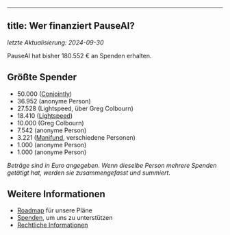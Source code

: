 

---
title: Wer finanziert PauseAI?
---

_letzte Aktualisierung: 2024-09-30_

PauseAI hat bisher 180.552 € an Spenden erhalten.

## Größte Spender

- 50.000 ([Conjointly](https://conjointly.com/))
- 36.952 (anonyme Person)
- 27.528 (Lightspeed, über Greg Colbourn)
- 18.410 ([Lightspeed](https://lightspeedgrants.org/))
- 10.000 (Greg Colbourn)
- 7.542 (anonyme Person)
- 3.221 ([Manifund](https://manifund.org/projects/pauseai-local-communities---volunteer-stipends), verschiedene Personen)
- 1.000 (anonyme Person)
- 1.000 (anonyme Person)

_Beträge sind in Euro angegeben. Wenn dieselbe Person mehrere Spenden getätigt hat, werden sie zusammengefasst und summiert._

## Weitere Informationen

- [Roadmap](/roadmap) für unsere Pläne
- [Spenden](/donate), um uns zu unterstützen
- [Rechtliche Informationen](/legal)